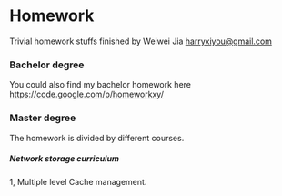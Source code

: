 Homework
========

Trivial homework stuffs finished by Weiwei Jia <harryxiyou@gmail.com>

### Bachelor degree

You could also find my bachelor homework here
https://code.google.com/p/homeworkxy/

### Master degree

The homework is divided by different courses.

##### Network storage curriculum

1, Multiple level Cache management.
